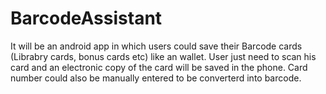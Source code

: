 # BarcodeAssistant

It will be an android app in which users could save their Barcode cards (Librabry cards, bonus cards etc) like an wallet. User just need to scan his card and an electronic copy of the card will be saved in the phone. Card number could also be manually entered to be converterd into barcode.
